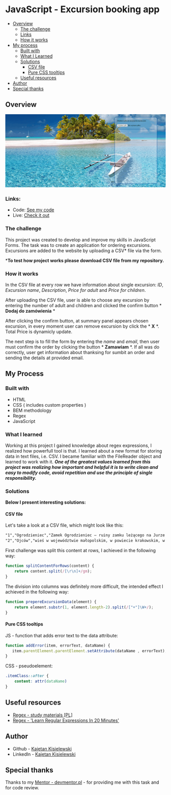# JavaScript - Excursion booking app

- [Overview](#overview)
  - [The challenge](#the-challenge)
  - [Links](#links)
  - [How it works](how-it-works)
- [My process](#my-process)
  - [Built with](#built-with)
  - [What I Learned](#what-i-learned)
  - [Solutions](solutions)
    - [CSV file](csv-file)
    - [Pure CSS tooltips](pure-css-tooltips)
  - [Useful resources](useful-resources)
- [Author](#author)
- [Special thanks](#special-thanks)


## Overview

![](./assets/img/Animation.gif)


### Links:

- Code: [See my code](https://github.com/KajetanKisielewski/Excursion-booking-app)
- Live: [Check it out](https://kajetankisielewski.github.io/Excursion-booking-app/)


### The challenge

This project was created to develop and improve my skills in JavaScript Forms. The task was to create an application for ordering excursions. Excursions are added to the website by uploading a CSV* file via the form.

***To test how project works please download CSV file from my repository.**

### How it works

In the CSV file at every row we have information about single excursion: *ID*, *Excursion name*, *Description*, *Price for adult* and *Price for children*.

After uploading the CSV file, user is able to choose any excursion by entering the number of adult and children and clicked the confirm button * **Dodaj do zamówienia** *

After clicking the confirm button, at summary panel appears chosen excursion, in every moment user can remove excursion by click the  * **X** *. Total Price is dynamicly update.

The next step is to fill the form by entering the *name* and *email*, then user must confirm the order by clicking the button * **Zamawiam** *. If all was do correctly, user get information about thanksing for sumbit an order and sending the details at provided email.

## My Process

### Built with

- HTML
- CSS ( includes custom properties )
- BEM methodology
- Regex
- JavaScript


### What I learned

Working at this project I gained knowledge about regex expressions, I realized how powerfull tool is that. I learned about a new format for storing data in text files, i.e. CSV. I became familiar with the FileReader object and learned to work with it. ***One of the greatest values ​​learned from this project was realizing how important and helpful it is to write clean and easy to modify code, avoid repetition and use the principle of single responsibility.***

### Solutions

**Below I present interesting solutions:**

#### CSV file

Let's take a look at a CSV file, which might look like this:

```html
"1","Ogrodzieniec","Zamek Ogrodzieniec – ruiny zamku leżącego na Jurze Krakowsko-Częstochowskiej, wybudowanego w systemie tzw. Orlich Gniazd, we wsi Podzamcze w województwie śląskim, w powiecie zawierciańskim, około 2 km na wschód od Ogrodzieńca. Zamek został wybudowany w XIV – XV w. przez ród Włodków Sulimczyków.","99","50"
"2","Ojców","wieś w województwie małopolskim, w powiecie krakowskim, w gminie Skała, na terenie Wyżyny Krakowsko-Częstochowskiej, w Dolinie Prądnika, na Szlaku Orlich Gniazd. W Królestwie Polskim istniała gmina Ojców. W latach 1975–1998 miejscowość położona była w województwie krakowskim. W latach 1928–1966 Ojców miał status uzdrowiska posiadającego charakter użyteczności publicznej.","40","15"
```

First challenge was split this content at rows, I achieved in the following way:

````js
function splitContentForRows(content) {
    return content.split(/[\r\n]+/gm);
}
````

The division into columns was definitely more difficult, the intended effect I achieved in the following way:

````js
function prepereExcursionData(element) {
    return element.substr(1, element.length-2).split(/["+"]\W+/);
}
````

#### Pure CSS tooltips

JS - function that adds error text to the data attribute:

````js
function addError(item, errorText, dataName) {
   item.parentElement.parentElement.setAttribute(dataName , errorText);
}
````

CSS - pseudoelement:

````css
.itemClass::after {
    content: attr(dataName)
}
````

## Useful resources

- [Regex - study materials [PL]](http://kursjs.pl/kurs/regular/regular.php)
- [Regex - 'Learn Regular Expressions In 20 Minutes'](https://www.youtube.com/watch?v=rhzKDrUiJVk&ab_channel=WebDevSimplified)

## Author

- Github - [Kajetan Kisielewski](https://github.com/KajetanKisielewski)
- LinkedIn - [Kajetan Kisielewski](https://www.linkedin.com/in/kajetan-kisielewski-157b60208/)

## Special thanks

Thanks to my [Mentor - devmentor.pl](https://devmentor.pl/) - for providing me with this task and for code review.



